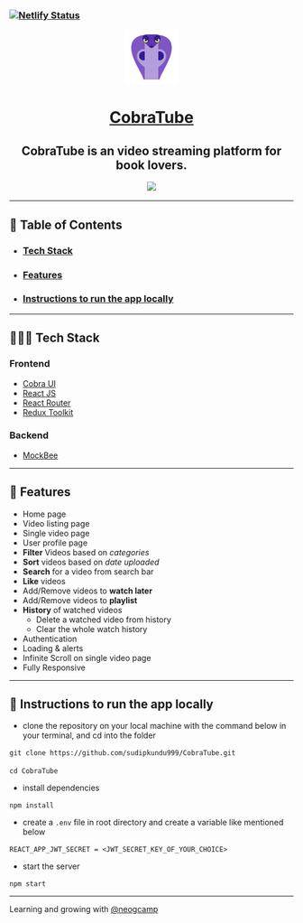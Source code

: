 ### [![Netlify Status](https://api.netlify.com/api/v1/badges/157f9f59-0d3b-4b6f-92a9-07ef9b2401a2/deploy-status)](https://app.netlify.com/sites/cobra-tube/deploys)

<div align="center">

<img alt="logo" src="public\images\logo.png" />

# [CobraTube](https://cobra-tube.netlify.app/)

## CobraTube is an video streaming platform for book lovers.

![](./showcase.gif)

</div>

---

## 📕 Table of Contents

- ### [Tech Stack](#-tech-stack)
- ### [Features](#-features)
- ### [Instructions to run the app locally](#-instructions-to-run-the-app-locally)

---

## 👨🏻‍💻 Tech Stack

### Frontend

- [Cobra UI](https://cobra-ui.netlify.app/)
- [React JS](https://reactjs.org/)
- [React Router](https://reactrouter.com/)
- [Redux Toolkit](https://redux-toolkit.js.org/)

### Backend

- [MockBee](https://mockbee.netlify.app/)

---

## 🚀 Features

- Home page
- Video listing page
- Single video page
- User profile page
- **Filter** Videos based on _categories_
- **Sort** videos based on _date uploaded_
- **Search** for a video from search bar
- **Like** videos
- Add/Remove videos to **watch later**
- Add/Remove videos to **playlist**
- **History** of watched videos
  - Delete a watched video from history
  - Clear the whole watch history
- Authentication
- Loading & alerts
- Infinite Scroll on single video page
- Fully Responsive

---

## 🔌 Instructions to run the app locally

- clone the repository on your local machine with the command below in your terminal, and cd into the folder

```
git clone https://github.com/sudipkundu999/CobraTube.git

cd CobraTube
```

- install dependencies

```
npm install
```

- create a `.env` file in root directory and create a variable like mentioned below

```
REACT_APP_JWT_SECRET = <JWT_SECRET_KEY_OF_YOUR_CHOICE>
```

- start the server

```
npm start
```

---

Learning and growing with [@neogcamp](https://github.com/neogcamp)
